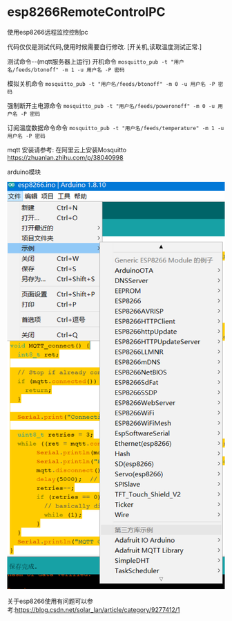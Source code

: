 # esp8266RemoteControlPC
使用esp8266远程监控控制pc

代码仅仅是测试代码,使用时候需要自行修改. [开关机,读取温度测试正常.]

测试命令--(mqtt服务器上运行)
开机命令
`mosquitto_pub -t "用户名/feeds/btonoff" -m 1 -u 用户名 -P 密码`  

模拟关机命令
`mosquitto_pub -t "用户名/feeds/btonoff" -m 0 -u 用户名 -P 密码`  

强制断开主电源命令
`mosquitto_pub -t "用户名/feeds/poweronoff" -m 0 -u 用户名 -P 密码`

订阅温度数据命令命令
`mosquitto_pub -t "用户名/feeds/temperature" -m 1 -u 用户名 -P 密码`

mqtt 安装请参考:  在阿里云上安装Mosquitto https://zhuanlan.zhihu.com/p/38040998

arduino模块

![](modules.png)

关于esp8266使用有问题可以参考:https://blog.csdn.net/solar_lan/article/category/9277412/1
